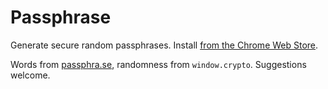 # Passphrase

Generate secure random passphrases. Install [from the Chrome Web Store](https://chrome.google.com/webstore/detail/passphrase/ndhkoookgonencbfaejgjafinefaejge).

Words from [passphra.se](http://passphra.se/), randomness from `window.crypto`. Suggestions welcome.
